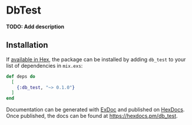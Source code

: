 # DbTest

**TODO: Add description**

## Installation

If [available in Hex](https://hex.pm/docs/publish), the package can be installed
by adding `db_test` to your list of dependencies in `mix.exs`:

```elixir
def deps do
  [
    {:db_test, "~> 0.1.0"}
  ]
end
```

Documentation can be generated with [ExDoc](https://github.com/elixir-lang/ex_doc)
and published on [HexDocs](https://hexdocs.pm). Once published, the docs can
be found at <https://hexdocs.pm/db_test>.

